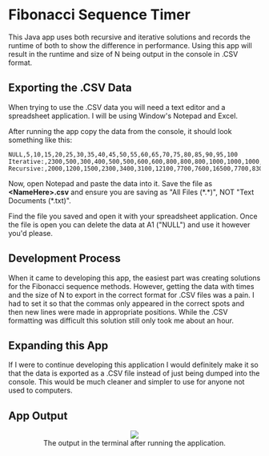 # Fibonacci Sequence Timer
This Java app uses both recursive and iterative solutions and records the runtime of both to show the difference in performance. Using this app will result in the runtime and size of N being output in the console in .CSV format. 

## Exporting the .CSV Data
When trying to use the .CSV data you will need a text editor and a spreadsheet application. I will be using Window's Notepad and Excel. 

After running the app copy the data from the console, it should look something like this:

    NULL,5,10,15,20,25,30,35,40,45,50,55,60,65,70,75,80,85,90,95,100 
	Iterative:,2300,500,300,400,500,500,600,600,800,800,800,1000,1000,1000,1200,1200,1300,1400,1400,4700
	Recursive:,2000,1200,1500,2300,3400,3100,12100,7700,7600,16500,7700,8300,11900,9500,11200,11800,12000,12300,13600,13400

Now, open Notepad and paste the data into it. Save the file as **\<NameHere\>.csv** and ensure you are saving as "All Files (\*.\*)", NOT "Text Documents (\*.txt)".

Find the file you saved and open it with your spreadsheet application. Once the file is open you can delete the data at A1 ("NULL") and use it however you'd please. 

## Development Process
When it came to developing this app, the easiest part was creating solutions for the Fibonacci sequence methods. However, getting the data with times and the size of N to export in the correct format for .CSV files was a pain. I had to set it so that the commas only appeared in the correct spots and then new lines were made in appropriate positions. While the .CSV formatting was difficult this solution still only took me about an hour. 

## Expanding this App
If I were to continue developing this application I would definitely make it so that the data is exported as a .CSV file instead of just being dumped into the console. This would be much cleaner and simpler to use for anyone not used to computers. 

## App Output
<p align='center'>
	<img src="https://imgur.com/mmEXdCV.png"><br/>
	The output in the terminal after running the application.
</p>
